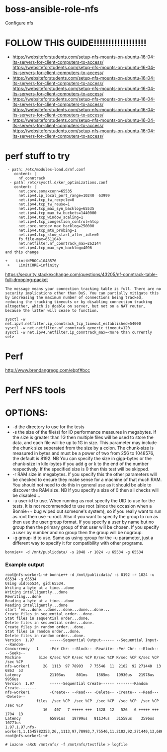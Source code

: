 # boss-ansible-role-nfs
Configure nfs

# FOLLOW THIS GUIDE!!!!!!!!!!!!!!!!!!

* https://websiteforstudents.com/setup-nfs-mounts-on-ubuntu-16-04-lts-servers-for-client-computers-to-access/
https://websiteforstudents.com/setup-nfs-mounts-on-ubuntu-16-04-lts-servers-for-client-computers-to-access/
* https://websiteforstudents.com/setup-nfs-mounts-on-ubuntu-16-04-lts-servers-for-client-computers-to-access/
https://websiteforstudents.com/setup-nfs-mounts-on-ubuntu-16-04-lts-servers-for-client-computers-to-access/
* https://websiteforstudents.com/setup-nfs-mounts-on-ubuntu-16-04-lts-servers-for-client-computers-to-access/
https://websiteforstudents.com/setup-nfs-mounts-on-ubuntu-16-04-lts-servers-for-client-computers-to-access/
* https://websiteforstudents.com/setup-nfs-mounts-on-ubuntu-16-04-lts-servers-for-client-computers-to-access/
https://websiteforstudents.com/setup-nfs-mounts-on-ubuntu-16-04-lts-servers-for-client-computers-to-access/


# perf stuff to try

```
 - path: /etc/modules-load.d/nf.conf
    content: |
      nf_conntrack
  - path: /etc/sysctl.d/ker_optimizations.conf
    content: |
      net.core.somaxconn=65535
      net.ipv4.ip_local_port_range=10240  63999
      net.ipv4.tcp_tw_recycle=0
      net.ipv4.tcp_tw_reuse=1
      net.ipv4.tcp_max_syn_backlog=65535
      net.ipv4.tcp_max_tw_buckets=1440000
      net.ipv4.tcp_window_scaling=1
      net.ipv4.tcp_congestion_control=htcp
      net.core.netdev_max_backlog=250000
      net.ipv4.tcp_mtu_probing=1
      net.ipv4.tcp_slow_start_after_idle=0
      fs.file-max=6511048
      net.netfilter.nf_conntrack_max=262144
      net.ipv4.tcp_max_syn_backlog=4096
and this change

+    LimitNPROC=1048576
 +    LimitCORE=infinity
```

https://security.stackexchange.com/questions/43205/nf-conntrack-table-full-dropping-packet
```
The message means your connection tracking table is full. There are no security implications other than DoS. You can partially mitigate this by increasing the maximum number of connections being tracked, reducing the tracking timeouts or by disabling connection tracking altogether, which is doable on server, but not on a NAT router, because the latter will cease to function.

sysctl -w net.ipv4.netfilter.ip_conntrack_tcp_timeout_established=54000
sysctl -w net.netfilter.nf_conntrack_generic_timeout=120
sysctl -w net.ipv4.netfilter.ip_conntrack_max=<more than currently set>
```


# Perf

http://www.brendangregg.com/ebpf#bcc


# Perf NFS tools


# OPTIONS:
* -d     the directory to use for the tests
* -s     the  size  of the file(s) for IO performance measures in megabytes. If the size is greater than 1G then multiple files will be used to store the data, and each file will be up to 1G in size.  This parameter may include the chunk size seperated from the size by a colon.  The chunk-size is measured in bytes and must be a power of two from 256 to 1048576, the default is 8192. NB You can specify the size in giga-bytes or the  chunk-size in kilo-bytes if you add g or k to the end of the number respectively. If the specified size is 0 then this test will be skipped.
* -r     RAM  size  in megabytes. If you specify this the other parameters will be checked to ensure they make sense for a machine of that much RAM. You should not need to do this in general use as it should be able to discover the RAM size. NB If you specify a size of 0 then all checks will be disabled...
* -u     user-id to use.  When running as root specify the UID to use for the tests.  It is not recommended to use root (since the occasion when a Bonnie++ bug wiped out someone's system), so if you really want to run  as  root then  use -u root.  Also if you want to specify the group to run as then use the user:group format.  If you specify a user by name but no group then the primary group of that user will be chosen.  If you specify a user by number and no group then the group will be nogroup.
* -g     group-id to use.  Same as using :group for the -u parameter, just a different way to specify it for compatibility with other programs.


```
bonnie++ -d /mnt/publicdata/ -s 2048 -r 1024 -u 65534 -g 65534
```

### Example output

```
root@nfs-worker1:~# bonnie++ -d /mnt/publicdata/ -s 8192 -r 1024 -u 65534 -g 65534
Using uid:65534, gid:65534.
Writing a byte at a time...done
Writing intelligently...done
Rewriting...done
Reading a byte at a time...done
Reading intelligently...done
start 'em...done...done...done...done...done...
Create files in sequential order...done.
Stat files in sequential order...done.
Delete files in sequential order...done.
Create files in random order...done.
Stat files in random order...done.
Delete files in random order...done.
Version  1.97       ------Sequential Output------ --Sequential Input- --Random-
Concurrency   1     -Per Chr- --Block-- -Rewrite- -Per Chr- --Block-- --Seeks--
Machine        Size K/sec %CP K/sec %CP K/sec %CP K/sec %CP K/sec %CP  /sec %CP
nfs-worker1      2G  1113  97 78993   7 75546  11  2102  92 271440  13  6863  53
Latency             21103us     801ms    1565ms   19930us   21978us    9956us
Version  1.97       ------Sequential Create------ --------Random Create--------
nfs-worker1         -Create-- --Read--- -Delete-- -Create-- --Read--- -Delete--
              files  /sec %CP  /sec %CP  /sec %CP  /sec %CP  /sec %CP  /sec %CP
                 16   407   7 +++++ +++  1328  12   526   6 +++++ +++  1704  13
Latency             65891us   18799us   81134us   31558us    3596us   10771us
1.97,1.97,nfs-worker1,1,1545782353,2G,,1113,97,78993,7,75546,11,2102,92,271440,13,6863,53,16,,,,,407,7,+++++,+++,1328,12,526,6,+++++,+++,1704,13,21103us,801ms,1565ms,19930us,21978us,9956us,65891us,18799us,81134us,31558us,3596us,10771us
root@nfs-worker1:~#
```


```
# iozone -aRcU /mnt/nfs/ -f /mnt/nfs/testfile > logfile
```
